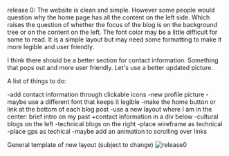 release 0:
The website is clean and simple. However some people would question why the home page has all the content on the left side. Which raises the question of whether the focus of the blog is on the background tree or on the content on the left. The font color may be a little difficult for some to read. It is a simple layout but may need some formatting to make it more legible and user friendly. 

I think there should be a better section for contact information. Something that pops out and more user friendly. Let's use a better updated picture. 

A list of things to do:

-add contact information through clickable icons
-new profile picture
-maybe use a different font that keeps it legible
-make the home button or link at the bottom of each blog post
-use a new layout where I am in the center: brief intro on my past
	+contact information in a div below
-cultural blogs on the left
-technical blogs on the right
-place wireframe as technical
-place gps as techical
-maybe add an animation to scrolling over links

General template of new layout (subject to change)
![release0](https://github.com/rickydo/phase-0-unit-3/raw/master/week-7/imgs/one_to_many.png)